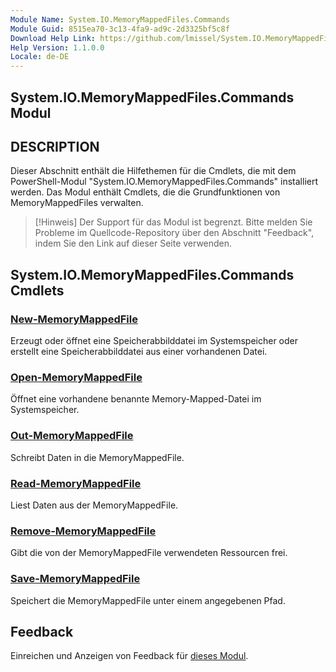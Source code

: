 ```yaml
---
Module Name: System.IO.MemoryMappedFiles.Commands
Module Guid: 8515ea70-3c13-4fa9-ad9c-2d3325bf5c8f
Download Help Link: https://github.com/lmissel/System.IO.MemoryMappedFiles.Commands/
Help Version: 1.1.0.0
Locale: de-DE
---
```


## System.IO.MemoryMappedFiles.Commands Modul
## DESCRIPTION
Dieser Abschnitt enthält die Hilfethemen für die Cmdlets, die mit dem PowerShell-Modul "System.IO.MemoryMappedFiles.Commands" installiert werden. Das Modul enthält Cmdlets, die die Grundfunktionen von MemoryMappedFiles verwalten.

>[!Hinweis]
>Der Support für das Modul ist begrenzt. Bitte melden Sie Probleme im Quellcode-Repository über den Abschnitt "Feedback", indem Sie den Link auf dieser Seite verwenden.

## System.IO.MemoryMappedFiles.Commands Cmdlets
### [New-MemoryMappedFile](New-MemoryMappedFile.md)
Erzeugt oder öffnet eine Speicherabbilddatei im Systemspeicher oder erstellt eine Speicherabbilddatei aus einer vorhandenen Datei.

### [Open-MemoryMappedFile](Open-MemoryMappedFile.md)
Öffnet eine vorhandene benannte Memory-Mapped-Datei im Systemspeicher.

### [Out-MemoryMappedFile](Out-MemoryMappedFile.md)
Schreibt Daten in die MemoryMappedFile.

### [Read-MemoryMappedFile](Read-MemoryMappedFile.md)
Liest Daten aus der MemoryMappedFile.

### [Remove-MemoryMappedFile](Remove-MemoryMappedFile.md)
Gibt die von der MemoryMappedFile verwendeten Ressourcen frei.

### [Save-MemoryMappedFile](Save-MemoryMappedFile.md)
Speichert die MemoryMappedFile unter einem angegebenen Pfad.

## Feedback
Einreichen und Anzeigen von Feedback für
[dieses Modul](https://github.com/lmissel/System.IO.MemoryMappedFiles.Commands/issues/new).

